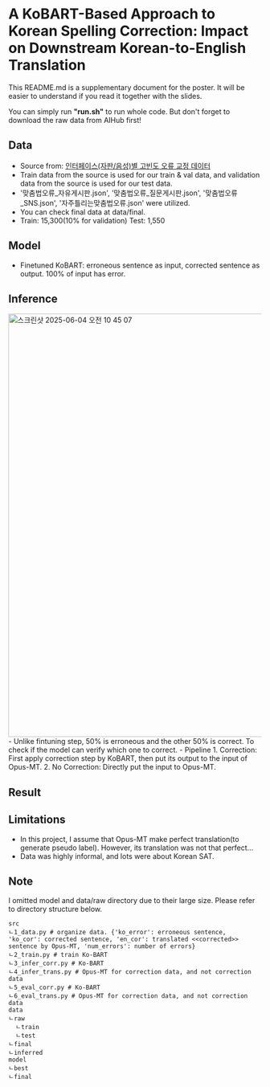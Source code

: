 # A KoBART-Based Approach to Korean Spelling Correction: Impact on Downstream Korean-to-English Translation
This README.md is a supplementary document for the poster. It will be easier to understand if you read it together with the slides.

You can simply run **"run.sh"** to run whole code. 
But don't forget to download the raw data from AIHub first!

## Data
- Source from: [인터페이스(자판/음성)별 고빈도 오류 교정 데이터](https://www.aihub.or.kr/aihubdata/data/view.do?currMenu=115&topMenu=100&dataSetSn=71560)
- Train data from the source is used for our train & val data, and validation data from the source is used for our test data.
- '맞춤법오류_자유게시판.json', '맞춤법오류_질문게시판.json', '맞춤법오류_SNS.json', '자주틀리는맞춤법오류.json' were utilized.
- You can check final data at data/final.
- Train: 15,300(10% for validation) Test: 1,550

## Model
- Finetuned KoBART: erroneous sentence as input, corrected sentence as output. 100% of input has error.

## Inference
<img width="843" alt="스크린샷 2025-06-04 오전 10 45 07" src="https://github.com/user-attachments/assets/31c773ad-2e49-42ca-8f86-da4994b77954" />
- Unlike fintuning step, 50% is erroneous and the other 50% is correct. To check if the model can verify which one to correct.
- Pipeline
  1. Correction: First apply correction step by KoBART, then put its output to the input of Opus-MT.
  2. No Correction: Directly put the input to Opus-MT.

## Result

## Limitations
- In this project, I assume that Opus-MT make perfect translation(to generate pseudo label). However, its translation was not that perfect...
- Data was highly informal, and lots were about Korean SAT. 

## Note
I omitted model and data/raw directory due to their large size. Please refer to directory structure below.

```
src
ㄴ1_data.py # organize data. {'ko_error': erroneous sentence, 'ko_cor': corrected sentence, 'en_cor': translated <<corrected>> sentence by Opus-MT, 'num_errors': number of errors}
ㄴ2_train.py # train Ko-BART
ㄴ3_infer_corr.py # Ko-BART
ㄴ4_infer_trans.py # Opus-MT for correction data, and not correction data
ㄴ5_eval_corr.py # Ko-BART
ㄴ6_eval_trans.py # Opus-MT for correction data, and not correction data
data
ㄴraw
  ㄴtrain
  ㄴtest
ㄴfinal
ㄴinferred
model
ㄴbest
ㄴfinal
```
